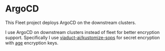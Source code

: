 # ArgoCD

This Fleet project deploys ArgoCD on the downstream clusters.  

I use ArgoCD on downstream clusters instead of fleet for better encryption support. Specifically I use [viaduct-ai/kustomize-sops](https://github.com/viaduct-ai/kustomize-sops) for secret encryption with [age](https://github.com/mozilla/age) encryption keys.  